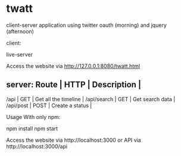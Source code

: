 # twatt
client-server application using twitter oauth (morning) and jquery (afternoon)

client:

live-server

Access the website via http://127.0.0.1:8080/twatt.html

server:
Route           |     HTTP     |            Description               |
-----------------------------------------------------------------------
/api            |     GET      | Get all the timeline                 |
/api/search     |     GET      | Get search data                      |
/api/post       |     POST     | Create a status                      |

Usage
With only npm:

npm install
npm start

Access the website via http://localhost:3000 or API via http://localhost:3000/api
